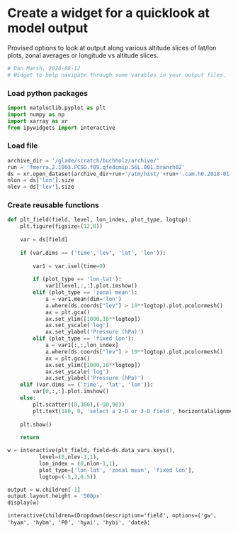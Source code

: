 # Create a widget for a quicklook at model output
Provised options to look at output along various altitude slices of lat/lon plots, zonal averages or longitude vs altitude slices.

```python
# Dan Marsh, 2020-08-12
# Widget to help navigate through some varables in your output files.
```

### Load python packages


```python
import matplotlib.pyplot as plt
import numpy as np
import xarray as xr
from ipywidgets import interactive
```

### Load file


```python
archive_dir = '/glade/scratch/buchholz/archive/'
run = 'fmerra.2.1003.FCSD.f09.qfedcmip.56L.001.branch02'
ds = xr.open_dataset(archive_dir+run+'/atm/hist/'+run+'.cam.h0.2018-01.nc')
nlon = ds['lon'].size
nlev = ds['lev'].size
```

### Create reusable functions


```python
def plt_field(field, level, lon_index, plot_type, logtop):
    plt.figure(figsize=(12,8))
    
    var = ds[field]
    
    if (var.dims == ('time','lev', 'lat', 'lon')):
        
        var1 = var.isel(time=0)
        
        if (plot_type == 'lon-lat'):
            var1[level,:,:].plot.imshow()
        elif (plot_type == 'zonal mean'):
            a = var1.mean(dim='lon')
            a.where(ds.coords["lev"] > 10**logtop).plot.pcolormesh()
            ax = plt.gca()
            ax.set_ylim([1000,10**logtop])
            ax.set_yscale('log')
            ax.set_ylabel('Pressure (hPa)')
        elif (plot_type == 'fixed lon'):
            a = var1[:,:,lon_index]
            a.where(ds.coords["lev"] > 10**logtop).plot.pcolormesh()
            ax = plt.gca()
            ax.set_ylim([1000,10**logtop])
            ax.set_yscale('log')
            ax.set_ylabel('Pressure (hPa)')
    elif (var.dims == ('time', 'lat', 'lon')):
        var[0,:,:].plot.imshow()
    else:
        plt.scatter((0,360),(-90,90))
        plt.text(180, 0, 'select a 2-D or 3-D field', horizontalalignment='center')
    
    plt.show()
    
    return

w = interactive(plt_field, field=ds.data_vars.keys(), 
          level=(0,nlev-1,1),
          lon_index = (0,nlon-1,1),
          plot_type=['lon-lat', 'zonal mean', 'fixed lon'], 
          logtop=(-5,2,0.5))

output = w.children[-1]
output.layout.height = '500px'
display(w)
```


    interactive(children=(Dropdown(description='field', options=('gw', 'hyam', 'hybm', 'P0', 'hyai', 'hybi', 'dateâ¦



```python

```
